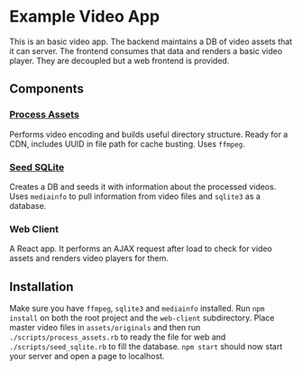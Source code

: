 Example Video App
=====

This is an basic video app. The backend maintains a DB of video assets that it can server. The frontend consumes that data and renders a basic video player. They are decoupled but a web frontend is provided.

## Components

### [Process Assets](https://github.com/TannerRogalsky/example-video-app/blob/master/scripts/process_assets.rb)
Performs video encoding and builds useful directory structure. Ready for a CDN, includes UUID in file path for cache busting. Uses `ffmpeg`.

### [Seed SQLite](https://github.com/TannerRogalsky/example-video-app/blob/master/scripts/seed_sqlite.rb)
Creates a DB and seeds it with information about the processed videos. Uses `mediainfo` to pull information from video files and `sqlite3` as a database.

### Web Client
A React app. It performs an AJAX request after load to check for video assets and renders video players for them.

## Installation
Make sure you have `ffmpeg`, `sqlite3` and `mediainfo` installed. Run `npm install` on both the root project and the `web-client` subdirectory. Place master video files in `assets/originals` and then run `./scripts/process_assets.rb` to ready the file for web and `./scripts/seed_sqlite.rb` to fill the database. `npm start` should now start your server and open a page to localhost.
